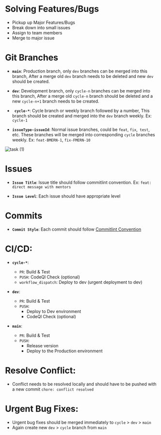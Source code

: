# Solving Features/Bugs

- Pickup up Major Features/Bugs
- Break down into small issues
- Assign to team members
- Merge to major issue

# Git Branches

- **`main`**: Production branch, only `dev` branches can be merged into this branch, After a merge old `dev` branch needs to be deleted and new `dev` should be created.

- **`dev`**: Development branch, only `cycle-n` branches can be merged into this branch, After a merge old `cycle-n` branch should be deleted and a new `cycle-n+1` branch needs to be created.

- **` cycle-*`**: Cycle branch or weekly branch followed by a number, This branch should be created and merged into the `dev` branch weekly. Ex: `cycle-1`

- **`issueType-issueId`**: Normal issue branches, could be `feat`, `fix`,` test`, etc. These branches will be merged into corresponding `cycle` branches weekly. Ex: `feat-BMERN-1`, `fix-FMERN-10`

![task (1)](https://github.com/Buidlso/.github/assets/86586277/42974c10-8335-4da7-babb-2b0f942a420f)

# Issues

- **`Issue Title`**: Issue title should follow commitlint convention. Ex: `feat: direct message with mentors`

- **`Issue Level`**: Each issue should have appropriate level

# Commits

- **`Commit Style`**: Each commit should follow [Commitlint Convention](https://gist.github.com/qoomon/5dfcdf8eec66a051ecd85625518cfd13)

# CI/CD:

- **`cycle-*`**:

  - `PR`: Build & Test
  - `PUSH`: CodeQl Check (optional)
  - `workflow_dispatch`: Deploy to dev (urgent deployment to dev)

- **`dev`**:

  - `PR`: Build & Test
  - `PUSH`:
    - Deploy to Dev environment
    - CodeQl Check (optional)

- **`main`**:
  - `PR`: Build & Test
  - `PUSH`:
    - Release version
    - Deploy to the Production environment

# Resolve Conflict:

- Conflict needs to be resolved locally and should have to be pushed with a new commit `chore: conflict resolved`

# Urgent Bug Fixes:

- Urgent bug fixes should be merged immediately to `cycle` > `dev` > `main`
- Again create new `dev` > `cycle` branch from `main`

